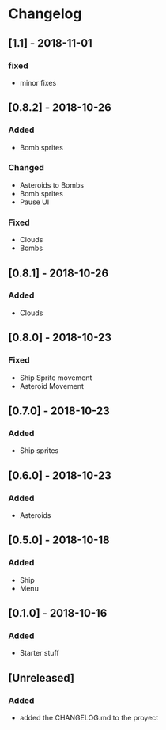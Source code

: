 # Changelog


## [1.1] - 2018-11-01
### fixed
- minor fixes

## [0.8.2] - 2018-10-26
### Added
- Bomb sprites

### Changed
- Asteroids to Bombs
- Bomb sprites
- Pause UI

### Fixed
- Clouds
- Bombs


## [0.8.1] - 2018-10-26
### Added
- Clouds

## [0.8.0] - 2018-10-23
### Fixed
- Ship Sprite movement
- Asteroid Movement

## [0.7.0] - 2018-10-23
### Added
- Ship sprites

## [0.6.0] - 2018-10-23
### Added
- Asteroids

## [0.5.0] - 2018-10-18
### Added
- Ship
- Menu

## [0.1.0] - 2018-10-16
### Added
- Starter stuff

## [Unreleased]
### Added
- added the CHANGELOG.md to the proyect